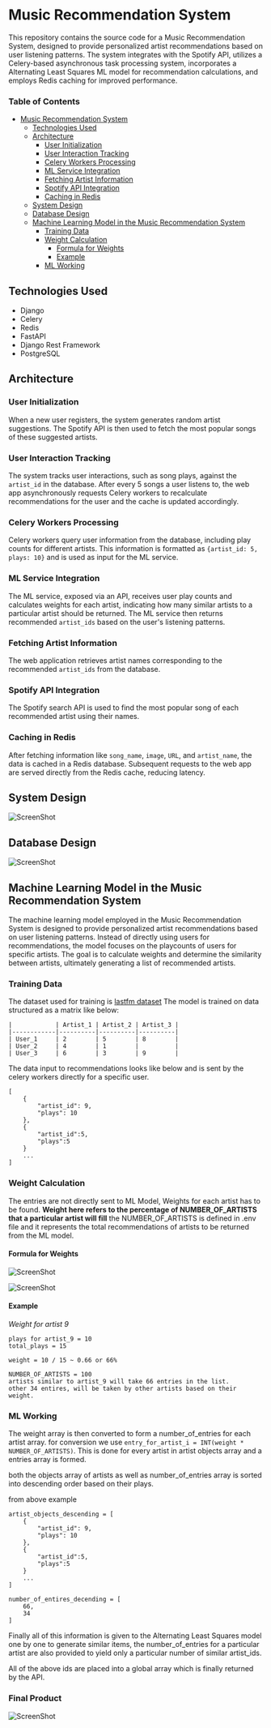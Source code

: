 # Music Recommendation System
This repository contains the source code for a Music Recommendation System, designed to provide personalized artist recommendations based on user listening patterns. The system integrates with the Spotify API, utilizes a Celery-based asynchronous task processing system, incorporates a Alternating Least Squares ML model for recommendation calculations, and employs Redis caching for improved performance.

### Table of Contents
- [Music Recommendation System](#music-recommendation-system)
  - [Technologies Used](#technologies-used)
  - [Architecture](#architecture)
    - [User Initialization](#user-initialization)
    - [User Interaction Tracking](#user-interaction-tracking)
    - [Celery Workers Processing](#celery-workers-processing)
    - [ML Service Integration](#ml-service-integration)
    - [Fetching Artist Information](#fetching-artist-information)
    - [Spotify API Integration](#spotify-api-integration)
    - [Caching in Redis](#caching-in-redis)
  - [System Design](#system-design)
  - [Database Design](#database-design)
  - [Machine Learning Model in the Music Recommendation System](#machine-learning-model-in-the-music-recommendation-system)
    - [Training Data](#training-data)
    - [Weight Calculation](#weight-calculation)
      - [Formula for Weights](#formula-for-weights)
      - [Example](#example)
    - [ML Working](#ml-working)


## Technologies Used
- Django
- Celery
- Redis
- FastAPI
- Django Rest Framework
- PostgreSQL

## Architecture

### User Initialization

When a new user registers, the system generates random artist suggestions. The Spotify API is then used to fetch the most popular songs of these suggested artists.

### User Interaction Tracking

The system tracks user interactions, such as song plays, against the `artist_id` in the database. After every 5 songs a user listens to, the web app asynchronously requests Celery workers to recalculate recommendations for the user and the cache is updated accordingly.

### Celery Workers Processing

Celery workers query user information from the database, including play counts for different artists. This information is formatted as `{artist_id: 5, plays: 10}` and is used as input for the ML service.

### ML Service Integration

The ML service, exposed via an API, receives user play counts and calculates weights for each artist, indicating how many similar artists to a particular artist should be returned. The ML service then returns recommended `artist_ids` based on the user's listening patterns.

### Fetching Artist Information

The web application retrieves artist names corresponding to the recommended `artist_ids` from the database.

### Spotify API Integration

The Spotify search API is used to find the most popular song of each recommended artist using their names.

### Caching in Redis

After fetching information like `song_name`, `image`, `URL`, and `artist_name`, the data is cached in a Redis database. Subsequent requests to the web app are served directly from the Redis cache, reducing latency.


## System Design
![ScreenShot](/images/Music_Recommendation_System_Systems_Design.png)

## Database Design
![ScreenShot](/images/Music_Recommendation_System_Database_ER_Diagram.png)

## Machine Learning Model in the Music Recommendation System

The machine learning model employed in the Music Recommendation System is designed to provide personalized artist recommendations based on user listening patterns. Instead of directly using users for recommendations, the model focuses on the playcounts of users for specific artists. The goal is to calculate weights and determine the similarity between artists, ultimately generating a list of recommended artists.

### Training Data
The dataset used for training is [lastfm dataset](http://millionsongdataset.com/lastfm/) 
The model is trained on data structured as a matrix like below:

```
|            | Artist_1 | Artist_2 | Artist_3 |
|------------|----------|----------|----------|
| User_1     | 2        | 5        | 8        |
| User_2     | 4        | 1        |          |
| User_3     | 6        | 3        | 9        |
```

The data input to recommendations looks like below and is sent by the celery workers directly for a specific user.

```
[
    {
        "artist_id": 9,
        "plays": 10
    },
    {
        "artist_id":5,
        "plays":5
    }
    ...
]
```

### Weight Calculation
The entries are not directly sent to ML Model, Weights for each artist has to be found.
**Weight here refers to the percentage of NUMBER_OF_ARTISTS that a particular artist will fill** 
the NUMBER_OF_ARTISTS is defined in .env file and it represents the total recommendations of artists to be returned from the ML model.

#### Formula for Weights

![ScreenShot](/images/1.png)

![ScreenShot](/images/2.png)


#### Example
*Weight for artist 9*

```
plays for artist_9 = 10
total_plays = 15

weight = 10 / 15 ~ 0.66 or 66%

NUMBER_OF_ARTISTS = 100
artists similar to artist_9 will take 66 entries in the list.
other 34 entires, will be taken by other artists based on their weight.
```

### ML Working
The weight array is then converted to form a number_of_entries for each artist array. for conversion we use `entry_for_artist_i = INT(weight * NUMBER_OF_ARTISTS)`. This is done for every artist in artist objects array and a entries array is formed.

both the objects array of artists as well as number_of_entries array is sorted into descending order based on their plays.

from above example
```
artist_objects_descending = [
    {
        "artist_id": 9,
        "plays": 10
    },
    {
        "artist_id":5,
        "plays":5
    }
    ...
]

number_of_entires_decending = [
    66,
    34
]
```

Finally all of this information is given to the Alternating Least Squares model one by one to generate similar items, the number_of_entries for a particular artist are also provided to yield only a particular number of  similar artist_ids.

All of the above ids are placed into a global array which is finally returned by the API.

### Final Product
![ScreenShot](/images/final.jpg)

